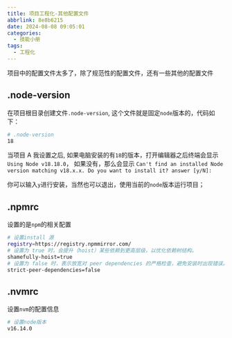 ```yaml
---
title: 项目工程化-其他配置文件
abbrlink: 8e8b6215
date: 2024-08-08 09:05:01
categories:
  - 技能小册
tags:
  - 工程化
---
```



项目中的配置文件太多了，除了规范性的配置文件，还有一些其他的配置文件


## .node-version

在项目根目录创建文件`.node-version`, 这个文件就是固定`node`版本的，代码如下：

```bash
# .node-version
18
```

当项目 A 我设置之后, 如果电脑安装的有`18`的版本，打开编辑器之后终端会显示`Using Node v18.18.0`， 如果没有，那么会显示
`Can't find an installed Node version matching v18.x.x.
Do you want to install it? answer [y/N]: `

你可以输入`y`进行安装，当然也可以退出，使用当前的`node`版本运行项目；

## .npmrc

设置的是`npm`的相关配置

```bash
# 设置install 源
registry=https://registry.npmmirror.com/
# 设置为 true 时，会提升（hoist）某些依赖到更高层级，以优化依赖树结构。
shamefully-hoist=true
# 设置为 false 时，表示放宽对 peer dependencies 的严格检查，避免安装时出现错误。
strict-peer-dependencies=false
```

## .nvmrc

设置`nvm`的配置信息

```bash
# 设置node版本
v16.14.0
```
